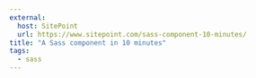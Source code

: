 ```yaml
---
external:
  host: SitePoint
  url: https://www.sitepoint.com/sass-component-10-minutes/
title: "A Sass component in 10 minutes"
tags:
  - sass
---
```

